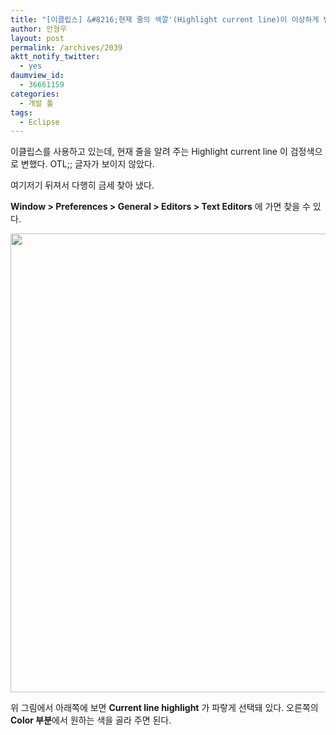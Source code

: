 ```yaml
---
title: "[이클립스] &#8216;현재 줄의 색깔'(Highlight current line)이 이상하게 변했다면?"
author: 안형우
layout: post
permalink: /archives/2039
aktt_notify_twitter:
  - yes
daumview_id:
  - 36661159
categories:
  - 개발 툴
tags:
  - Eclipse
---
```

이클립스를 사용하고 있는데, 현재 줄을 알려 주는 Highlight current line 이 검정색으로 변했다. OTL;; 글자가 보이지 않았다.

여기저기 뒤져서 다행히 금세 찾아 냈다.

**Window > Preferences > General > Editors > Text Editors** 에 가면 찾을 수 있다.

<img class="aligncenter" src="https://mytory.net/uploads/legacy/eclipse-current-line-highlight.png" alt="" width="635" height="734" />

위 그림에서 아래쪽에 보면 **Current line highlight** 가 파랗게 선택돼 있다. 오른쪽의 **Color 부분**에서 원하는 색을 골라 주면 된다.